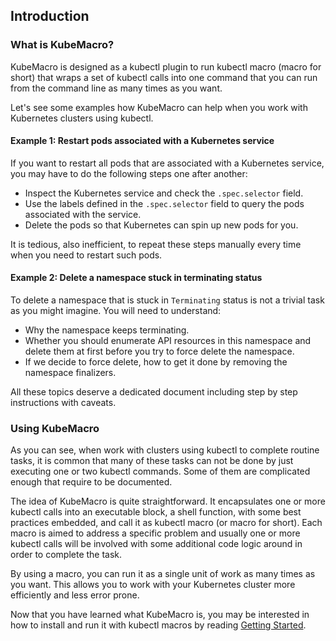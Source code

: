 ## Introduction

### What is KubeMacro?

KubeMacro is designed as a kubectl plugin to run kubectl macro (macro for short) that wraps a set of kubectl calls into one command that you can run from the command line as many times as you want.

Let's see some examples how KubeMacro can help when you work with Kubernetes clusters using kubectl.

#### Example 1: Restart pods associated with a Kubernetes service

If you want to restart all pods that are associated with a Kubernetes service, you may have to do the following steps one after another:
* Inspect the Kubernetes service and check the `.spec.selector` field.
* Use the labels defined in the `.spec.selector` field to query the pods associated with the service.
* Delete the pods so that Kubernetes can spin up new pods for you.

It is tedious, also inefficient, to repeat these steps manually every time when you need to restart such pods.

#### Example 2: Delete a namespace stuck in terminating status

To delete a namespace that is stuck in `Terminating` status is not a trivial task as you might imagine. You will need to understand:
* Why the namespace keeps terminating.
* Whether you should enumerate API resources in this namespace and delete them at first before you try to force delete the namespace.
* If we decide to force delete, how to get it done by removing the namespace finalizers.

All these topics deserve a dedicated document including step by step instructions with caveats.

### Using KubeMacro

As you can see, when work with clusters using kubectl to complete routine tasks, it is common that many of these tasks can not be done by just executing one or two kubectl commands. Some of them are complicated enough that require to be documented.

The idea of KubeMacro is quite straightforward. It encapsulates one or more kubectl calls into an executable block, a shell function, with some best practices embedded, and call it as kubectl macro (or macro for short). Each macro is aimed to address a specific problem and usually one or more kubectl calls will be involved with some additional code logic around in order to complete the task.

By using a macro, you can run it as a single unit of work as many times as you want. This allows you to work with your Kubernetes cluster more efficiently and less error prone.

Now that you have learned what KubeMacro is, you may be interested in how to install and run it with kubectl macros by reading [Getting Started](getting-started.md).